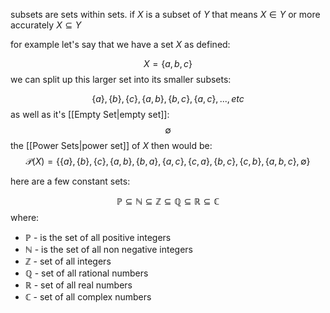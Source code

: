 subsets are sets within sets. if $X$ is a subset of $Y$ that means $X \in Y$ or more accurately $X \subseteq Y$

for example let's say that we have a set $X$ as defined:

$$X = \{a,b,c\}$$
we can split up this larger set into its smaller subsets:

$$ \{a\},\{b\},\{c\},\{a,b\},\{b,c\},\{a,c\},...,etc$$
as well as it's [[Empty Set|empty set]]: $$\emptyset$$
the [[Power Sets|power set]] of $X$ then would be:
$$\mathcal{P} ({X}) = \{\{a\},\{b\},\{c\},\{a,b\},\{b,a\},\{a,c\},\{c,a\},\{b,c\},\{c,b\},\{a,b,c\},\emptyset\}$$

here are a few constant sets:

$$
\mathbb{P} \subseteq \mathbb{N} \subseteq \mathbb{Z} \subseteq \mathbb{Q} \subseteq \mathbb{R} \subseteq \mathbb{C}
$$
where:

- $\mathbb{P}$ - is the set of all positive integers
- $\mathbb{N}$ - is the set of all non negative integers
- $\mathbb{Z}$ - set of all integers
- $\mathbb{Q}$ - set of all rational numbers
- $\mathbb{R}$ - set of all real numbers
- $\mathbb{C}$ - set of all complex numbers 